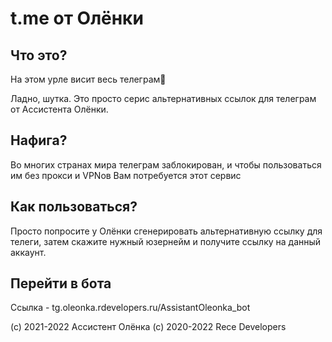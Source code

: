 # t.me от Олёнки
## Что это?
На этом урле висит весь телеграм🔭

Ладно, шутка. Это просто серис альтернативных ссылок для телеграм от Ассистента Олёнки. 
## Нафига?
Во многих странах мира телеграм заблокирован, и чтобы пользоваться им без прокси и VPNов Вам потребуется этот сервис
## Как пользоваться?
Просто попросите у Олёнки сгенерировать альтернативную ссылку для телеги, затем скажите нужный юзернейм и получите ссылку на данный аккаунт.
## Перейти в бота
Ссылка - tg.oleonka.rdevelopers.ru/AssistantOleonka_bot


(c) 2021-2022 Ассистент Олёнка      (с) 2020-2022 Rece Developers
